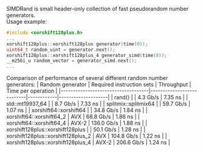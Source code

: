 SIMDRand is small header-only collection of fast pseudorandom number generators.\
Usage example:
```CPP
#include <xorshift128plus.h>
...
xorshift128plus::xorshift128plus generator(time(0));
uint64_t random_uint = generator.next();
xorshift128plus::xorshift128plus_4 generator_simd(time(0));
__m256i_u random_vector = generator_simd.next();
...
```
Comparison of performance of several different random number generators:
| Random generator                   | Required instruction sets | Throughput | Time per operation |
|------------------------------------|---------------------------|------------|--------------------|
| rand()                             |                           | 4.3 Gb/s   | 7.35 ns            |
| std::mt19937_64                    |                           | 8.7 Gb/s   | 7.33 ns            |
| splitmix::splitmix64               |                           | 59.7 Gb/s  | 1.07 ns            |
| xorshift64::xorshift64             |                           | 34.8 Gb/s  | 1.84 ns            |
| xorshift64::xorshift64_2           | AVX                       | 68.8 Gb/s  | 1.86 ns            |
| xorshift64::xorshift64_4           | AVX-2                     | 136.0 Gb/s | 1.88 ns            |
| xorshift128plus::xorshift128plus   |                           | 50.1 Gb/s  | 1.28 ns            |
| xorshift128plus::xorshift128plus_2 | AVX                       | 104.8 Gb/s | 1.22 ns            |
| xorshift128plus::xorshift128plus_4 | AVX-2                     | 206.6 Gb/s | 1.24 ns            |